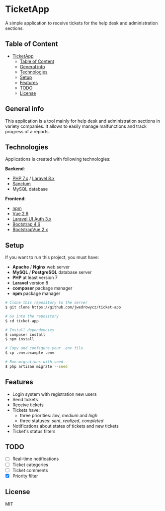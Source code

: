 # TicketApp

A simple application to receive tickets for the help desk and administration sections.

## Table of Content

- [TicketApp](#ticketapp)
  - [Table of Content](#table-of-content)
  - [General info](#general-info)
  - [Technologies](#technologies)
  - [Setup](#setup)
  - [Features](#features)
  - [TODO](#todo)
  - [License](#license)

## General info

This application is a tool mainly for help desk and administration sections in variety companies. It allows to easily manage malfunctions and track progress of a reports.

## Technologies

Applications is created with following technologies:

**Backend**:

- [PHP 7.x](https://www.php.net/downloads.php) / [Laravel 8.x](https://laravel.com/docs/8.x/installation)
- [Sanctum](https://laravel.com/docs/8.x/sanctum)
- MySQL database

**Frontend**:

- [npm](https://www.npmjs.com/)
- [Vue 2.6](https://vuejs.org/v2/guide/installation.html)
- [Laravel UI Auth 3.x](https://github.com/laravel/ui)
- [Bootstrap 4.6](https://getbootstrap.com/docs/4.6/getting-started/introduction/)
- [BootstrapVue 2.x](https://bootstrap-vue.org/)

## Setup

If you want to run this project, you must have:

- **Apache** / **Nginx** web server
- **MySQL** / **PostgreSQL** database server
- **PHP** at least version 7
- **Laravel** version 8
- **composer** package manager
- **npm** package manager

```bash
# Clone this repository to the server
$ git clone https://github.com/jwedrowycz/ticket-app

# Go into the repository
$ cd ticket-app

# Install dependencies
$ composer install
$ npm install 

# Copy and configure your .env file
$ cp .env.example .env

# Run migrations with seed.
$ php artisan migrate --seed
```

## Features

- Login system with registration new users
- Send tickets
- Receive tickets
- Tickets have:
  - three priorities: *low*, *medium* and *high*
  - three statuses: *sent*, *realized*, *completed*
   <!-- - categories: *malfunction*, *order*, *question* -->
- Notifications about states of tickets and new tickets
- Ticket's status filters

## TODO

- [ ] Real-time notifications
- [ ] Ticket categories
- [ ] Ticket comments
- [x] Priority filter

## License

MIT
